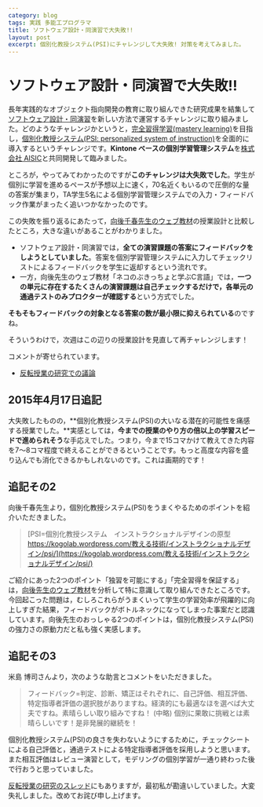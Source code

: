 ```yaml
---
category: blog
tags: 実践 多能工プログラマ
title: ソフトウェア設計・同演習で大失敗!!
layout: post
excerpt: 個別化教授システム(PSI)にチャレンジして大失敗! 対策を考えてみました。
---
```

# ソフトウェア設計・同演習で大失敗!!

長年実践的なオブジェクト指向開発の教育に取り組んできた研究成果を結集して[ソフトウェア設計・同演習](/courses/SoftwareDesign.html)を新しい方法で運営するチャレンジに取り組みました。どのようなチャレンジかというと，[完全習得学習(mastery learning)](http://www.gsis.kumamoto-u.ac.jp/opencourses/pf/2Block/03/1_text.html)を目指し，[個別化教授システム(PSI: personalized system of instruction)](http://www.gsis.kumamoto-u.ac.jp/opencourses/pf/2Block/03/2_text.html)を全面的に導入するというチャレンジです。**Kintone ベースの個別学習管理システム**を[株式会社 AISIC](http://aisic.jp)と共同開発して臨みました。

ところが，やってみてわかったのですが**このチャレンジは大失敗でした**。学生が個別に学習を進めるペースが予想以上に速く，70名近くもいるので圧倒的な量の答案が集まり，TA学生5名による個別学習管理システムでの入力・フィードバック作業がまったく追いつかなかったのです。

この失敗を振り返るにあたって，[向後千春先生のウェブ教材](https://kogolab.wordpress.com/material/web教材/)の授業設計と比較したところ，大きな違いがあることがわかりました。

* ソフトウェア設計・同演習では，**全ての演習課題の答案にフィードバックをしようとしていました**。答案を個別学習管理システムに入力してチェックリストによるフィードバックを学生に返却するという流れです。
* 一方，向後先生のウェブ教材「ネコのぶきっちょと学ぶC言語」では，**一つの単元に存在するたくさんの演習課題は自己チェックするだけで，各単元の通過テストのみプロクターが確認する**という方式でした。

**そもそもフィードバックの対象となる答案の数が最小限に抑えられている**のですね。

そういうわけで，次週はこの辺りの授業設計を見直して再チャレンジします！

コメントが寄せられています。
* [反転授業の研究での議論](https://www.facebook.com/groups/hanten/864822540243103/)

## 2015年4月17日追記

大失敗したものの，**個別化教授システム(PSI)の大いなる潜在的可能性を痛感する授業でした。**実感としては，**今までの授業のやり方の倍以上の学習スピードで進められそう**な手応えでした。つまり，今まで15コマかけて教えてきた内容を7〜8コマ程度で終えることができるということです。もっと高度な内容を盛り込んでも消化できるかもしれないのです。これは画期的です！

## 追記その2

向後千春先生より，個別化教授システム(PSI)をうまくやるためのポイントを紹介いただきました。 

> 
> [PSI=個別化教授システム　インストラクショナルデザインの原型 https://kogolab.wordpress.com/教える技術/インストラクショナルデザイン/psi/](https://kogolab.wordpress.com/教える技術/インストラクショナルデザイン/psi/)

ご紹介にあった2つのポイント「独習を可能にする」「完全習得を保証する」は，[向後先生のウェブ教材](https://kogolab.wordpress.com/material/web教材/)を分析して特に意識して取り組んできたところです。今回起こった問題は，むしろこれらがうまくいって学生の学習効率が飛躍的に向上しすぎた結果，フィードバックがボトルネックになってしまった事案だと認識しています。向後先生のおっしゃる2つのポイントは，個別化教授システム(PSI)の強力さの原動力だと私も強く実感します。

## 追記その3

米島 博司さんより，次のような助言とコメントをいただきました。

> フィードバック=判定、診断、矯正はそれぞれに、自己評価、相互評価、特定指導者評価の選択肢がありますね。経済的にも最適なほを選べば大丈夫ですね。素晴らしい取り組みですね！
(中略)
> 個別に果敢に挑戦とは素晴らしいです！是非発展的継続を！

個別化教授システム(PSI)の良さを失わないようにするために，チェックシートによる自己評価と，通過テストによる特定指導者評価を採用しようと思います。また相互評価はレビュー演習として，モデリングの個別学習が一通り終わった後で行おうと思っていました。

[反転授業の研究のスレッド](https://www.facebook.com/groups/hanten/864822540243103/)にもありますが，最初私が勘違いしていました。大変失礼しました。改めてお詫び申し上げます。

